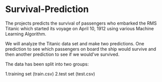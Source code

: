 # Survival-Prediction
The projects predicts the survival of passengers who embarked the RMS Titanic which started its voyage on April 10, 1912 using various Machine Learning Algorithm.

We will analyze the Titanic data set and make two predictions. One prediction to see which passengers on board the ship would survive and then another prediction to see if we would’ve survived.

The data has been split into two groups:

1.training set (train.csv)
2.test set (test.csv)


